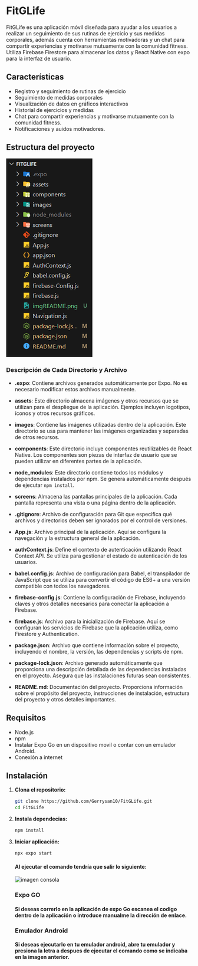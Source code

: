 # FitGLife

FitGLife es una aplicación móvil diseñada para ayudar a los usuarios a realizar un seguimiento de sus rutinas de ejercicio y sus medidas corporales, además cuenta con herramientas motivadoras y un chat para compartir experiencias y motivarse mutuamente con la comunidad fitness. Utiliza Firebase Firestore para almacenar los datos y React Native con expo para la interfaz de usuario.

## Características

- Registro y seguimiento de rutinas de ejercicio
- Seguimiento de medidas corporales
- Visualización de datos en gráficos interactivos
- Historial de ejercicios y medidas
- Chat para compartir experiencias y motivarse mutuamente con la comunidad fitness.
- Notificaciones y auidos motivadores.

## Estructura del proyecto 
    
![Estructura del proyecto](./estructura.png)

### Descripción de Cada Directorio y Archivo

- **.expo**: Contiene archivos generados automáticamente por Expo. No es necesario modificar estos archivos manualmente.


- **assets**: Este directorio almacena imágenes y otros recursos que se utilizan para el despliegue de la aplicación. Ejemplos incluyen logotipos, íconos y otros recursos gráficos.

- **images**: Contiene las imágenes utilizadas dentro de la aplicación. Este directorio se usa para mantener las imágenes organizadas y separadas de otros recursos.

- **components**: Este directorio incluye componentes reutilizables de React Native. Los componentes son piezas de interfaz de usuario que se pueden utilizar en diferentes partes de la aplicación.

- **node_modules**: Este directorio contiene todos los módulos y dependencias instalados por npm. Se genera automáticamente después de ejecutar `npm install`.

- **screens**: Almacena las pantallas principales de la aplicación. Cada pantalla representa una vista o una página dentro de la aplicación.

- **.gitignore**: Archivo de configuración para Git que especifica qué archivos y directorios deben ser ignorados por el control de versiones.

- **App.js**: Archivo principal de la aplicación. Aquí se configura la navegación y la estructura general de la aplicación.

- **authContext.js**: Define el contexto de autenticación utilizando React Context API. Se utiliza para gestionar el estado de autenticación de los usuarios.

- **babel.config.js**: Archivo de configuración para Babel, el transpilador de JavaScript que se utiliza para convertir el código de ES6+ a una versión compatible con todos los navegadores.

- **firebase-config.js**: Contiene la configuración de Firebase, incluyendo claves y otros detalles necesarios para conectar la aplicación a Firebase.

- **firebase.js**: Archivo para la inicialización de Firebase. Aquí se configuran los servicios de Firebase que la aplicación utiliza, como Firestore y Authentication.

- **package.json**: Archivo que contiene información sobre el proyecto, incluyendo el nombre, la versión, las dependencias y scripts de npm.

- **package-lock.json**: Archivo generado automáticamente que proporciona una descripción detallada de las dependencias instaladas en el proyecto. Asegura que las instalaciones futuras sean consistentes.

- **README.md**: Documentación del proyecto. Proporciona información sobre el propósito del proyecto, instrucciones de instalación, estructura del proyecto y otros detalles importantes.

## Requisitos

- Node.js
- npm
- Instalar Expo Go en un dispositivo movil o contar con un emulador Android.
- Conexión a internet

## Instalación

1. **Clona el repositorio:**

   ```bash
   git clone https://github.com/Gerrysan10/FitGLife.git
   cd FitGLife
    ```
2. **Instala dependecias:**
    ```bash
    npm install
    ```
    
3. **Iniciar aplicación:**
   
    ```bash
    npx expo start
    ```
    #### Al ejecutar el comando tendría que salir lo siguiente:

    ![imagen consola](./imgREADME.png)
    ### Expo GO
    #### Si deseas correrlo en la aplicación de expo Go escanea el codigo dentro de la aplicación o introduce manualme la dirección de enlace.

    ### Emulador Android
    #### Si deseas ejecutarlo en tu emulador android, abre tu emulador y presiona la letra a despues de ejecutar el comando como se indicaba en la imagen anterior.
